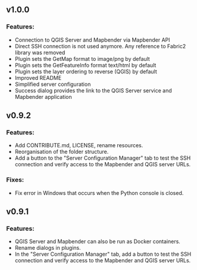 ## v1.0.0

### Features:
* Connection to QGIS Server and Mapbender via Mapbender API
* Direct SSH connection is not used anymore. Any reference to Fabric2 library was removed
* Plugin sets the GetMap format to image/png by default
* Plugin sets the GetFeatureInfo format text/html by default
* Plugin sets the layer ordering to reverse (QGIS) by default
* Improved README
* Simplified server configuration 
* Success dialog provides the link to the QGIS Server service and Mapbender application


## v0.9.2

### Features:
* Add CONTRIBUTE.md, LICENSE, rename resources.
* Reorganisation of the folder structure.
* Add a button to the "Server Configuration Manager" tab to test the SSH connection and verify access to the Mapbender and QGIS server URLs.

### Fixes:
* Fix error in Windows that occurs when the Python console is closed.

## v0.9.1

### Features:
* QGIS Server and Mapbender can also be run as Docker containers.
* Rename dialogs in plugins.
* In the "Server Configuration Manager" tab, add a button to test the SSH connection and verify access to the Mapbender and QGIS server URLs.

